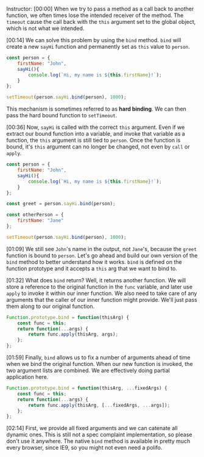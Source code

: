 Instructor: [00:00] When we try to pass a method as a call back to another function, we often times lose the intended receiver of the method. The `timeout` cause the call back with the `this` argument set to the global object, which is not what we intended.

[00:14] We can solve this problem by using the `bind` method. `bind` will create a new `sayHi` function and permanently set as `this` value to `person`.

```javascript
const person = {
    firstName: "John", 
    sayHi(){
        console.log(`Hi, my name is ${this.firstName}!`);
    }
};

setTimeout(person.sayHi.bind(person), 1000); 
```

This mechanism is sometimes referred to as **hard binding**. We can then pass the hard bound function to `setTimeout`.

[00:36] Now, `sayHi` is called with the correct `this` argument. Even if we extract our bound function into a variable, and invoke that variable as a function, the `this` argument is still tied to `person`. Once the function is bound, it's `this` argument can no longer be changed, not even by `call` or `apply`.

```javascript
const person = {
    firstName: "John", 
    sayHi(){
        console.log(`Hi, my name is ${this.firstName}!`);
    }
};

const greet = person.sayHi.bind(person);

const otherPerson = {
    firstName: "Jane"
};

setTimeout(person.sayHi.bind(person), 1000); 
```

[01:09] We still see `John`'s name in the output, not `Jane`'s, because the `greet` function is bound to `person`. Let's go ahead and build our own version of the `bind` method to better understand how it works. `bind` is defined on the function prototype and it accepts a `this` arg that we want to bind to.

[01:32] What does `bind` return? Well, it returns another function. We will store a reference to the original function in the `func` variable, and later use `apply` to invoke it within our inner function. We also need to take care of any arguments that the caller of our inner function might provide. We'll just pass them along to our original function.

```javascript
Function.prototype.bind = function(thisArg) {
    const func = this;
    return function(...args) {
        return func.apply(thisArg, args);
    };
};
```

[01:59] Finally, `bind` allows us to fix a number of arguments ahead of time when we bind the original function. When our new function is invoked, the two argument lists are combined. We are effectively doing partial application here.

```javascript
Function.prototype.bind = function(thisArg, ...fixedArgs) {
    const func = this;
    return function(...args) {
        return func.apply(thisArg, [...fixedArgs, ...args]);
    };
};
```

[02:14] First, we provide all fixed arguments and we can catenate all dynamic ones. This is still not a spec complaint implementation, so please don't use it anywhere. The native `bind` method is available in pretty much every browser, since IE9, so you might not even need a polifo.